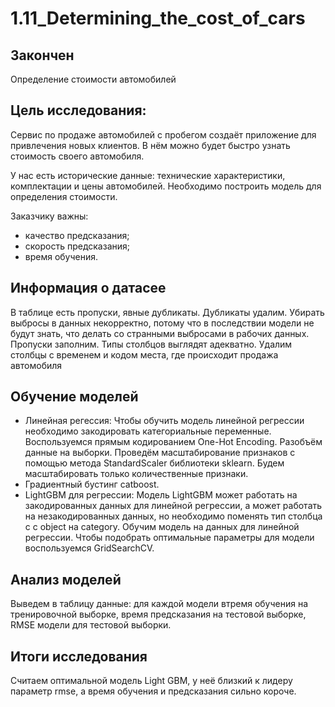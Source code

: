 # 1.11_Determining_the_cost_of_cars

## Закончен 

Определение стоимости автомобилей

## Цель исследования:
Сервис по продаже автомобилей с пробегом создаёт приложение для привлечения новых клиентов. В нём можно будет быстро узнать стоимость своего автомобиля.

У нас есть исторические данные: технические характеристики, комплектации и цены автомобилей. Необходимо построить модель для определения стоимости.

Заказчику важны:
   - качество предсказания;
   - скорость предсказания;
   - время обучения.

## Информация о датасее
В таблице есть пропуски, явные дубликаты. Дубликаты удалим. Убирать выбросы в данных некорректно, потому что в последствии модели не будут знать, что делать со странными выбросами в рабочих данных.
Пропуски заполним.
Типы столбцов выглядят адекватно.
Удалим столбцы с временем и кодом места, где происходит продажа автомобиля

## Обучение моделей
  - Линейная регессия: Чтобы обучить модель линейной регрессии необходимо закодировать категориальные переменные. Воспользуемся прямым кодированием One-Hot Encoding. Разобъём данные на выборки. Проведём масштабирование признаков с помощью метода StandardScaler библиотеки sklearn. Будем масштабировать только количественные признаки.
  - Градиентный бустинг catboost.
  - LightGBM для регрессии: Модель LightGBM может работать на закодированных данных для линейной регрессии, а может работать на незакодированных данных, но необходимо поменять тип столбца с с object на category. Обучим модель на данных для линейной регрессии. Чтобы подобрать оптимальные параметры для модели воспользуемся GridSearchCV.

## Анализ моделей
Выведем в таблицу данные: для каждой модели втремя обучения на тренировочной выборке, время предсказания на тестовой выборке, RMSE модели для тестовой выборки.

## Итоги исследования
Считаем оптимальной модель Light GBM, у неё близкий к лидеру параметр rmse, а время обучения и предсказания сильно короче.
